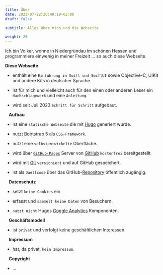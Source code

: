```yaml
---
title: Über
date: 2023-07-22T20:49:19+02:00
draft: false

subtitle: Alles über mich und die Webseite

weight: 20
---
```


Ich bin Volker, wohne in Niedergründau im schönen Hessen und programmiere einwenig in meiner Freizeit ... so auch diese Webseite.


**Diese Webseite** 

* enthält eine `Einführung in Swift und SwiftUI` sowie Objective-C, UIKit und andere Kits in deutscher Sprache.

* ist für mich und vielleicht auch für den einen oder anderen Leser ein `Nachschlagewerk` und eine `Anleitung`.

* wird seit Juli 2023 `Schritt für Schritt` aufgebaut.


&nbsp;&nbsp; **Aufbau**

* ist eine `statische Webseite` die mit [Hugo][l1] generiert wurde.

* nutzt [Bootstrap 5][l7] als `CSS-Framework`.

* nutzt eine `selbstentwickelte` Oberfläche.

* wird über [`GitHub-Pages`][l2] Server von [GitHub][l3] `kostenfrei` bereitgestellt.

* wird mit [Git][l4] `versioniert` und auf GitHub gespeichert.

* ist als `Quellcode` über das GitHub-[Repository][l5] öffentlich zugängig.


&nbsp;&nbsp; **Datenschutz**

* setzt `keine Cookies` ein. 

* erfasst und `sammelt keine Daten` von Besuchern.

* `nutzt nicht` Hugos [Goggle Analytics][l6] Komponenten.


&nbsp;&nbsp; **Geschäftsmodell**

* ist `privat` und verfolgt keine geschäftlichen Interessen.


&nbsp;&nbsp; **Impressum**

* hat, da privat, `kein Impressum`.


&nbsp;&nbsp; **Copyright**

* ...

<br>

<!--
###### Links
-->

<!--
| Thema | Link | Anmerkung |
| --- | --- | --- |
| Hugo | [home][l1] [doku][d1] [wiki][w1] | |
| Bootstrap 5 | [home][l7] [doku][d7] [wiki][w7] | |
| GitHub-Pages &nbsp;&nbsp;| [home][l2] [doku][d2] [wiki][w2] &nbsp;&nbsp;| |
| GitHub | [home][l3] [doku][d3] [wiki][w3] | |
| Git | [home][l4] [doku][d4] [wiki][w4] | |

<br>
-->

<!--
* Hugo: [home][l1] [doku][d1] [wiki][w1]
* Bootstrap 5: [home][l7] [doku][d7] [wiki][w7]
* GitHub-Pages: [home][l2] [doku][d2] [wiki][w2]
* GitHub: [home][l3] [doku][d3] [wiki][w3]
* Git: [home][l4] [doku][d4] [wiki][w4]
-->

<br>

<!-- Links -->
[l1]: https://gohugo.io
[l2]: https://pages.github.com
[l3]: https://github.com
[l4]: https://git-scm.com
[l5]: https://github.com/gruendau/einfuehrung-in-swift-und-swiftui/
[l6]: https://gohugo.io/templates/internal/#google-analytics
[l7]: https://getbootstrap.com

[w1]: https://de.wikipedia.org/wiki/Hugo_(Software)
[w2]: https://en.wikipedia.org/wiki/GitHub
[w3]: https://de.wikipedia.org/wiki/GitHub
[w4]: https://de.wikipedia.org/wiki/Git
[w7]: https://de.wikipedia.org/wiki/Bootstrap_(Framework)

[d1]: https://gohugo.io/documentation/
[d2]: https://docs.github.com/de/pages
[d3]: https://docs.github.com/de
[d4]: https://git-scm.com/docs/git/de
[d7]: https://getbootstrap.com/docs/5.0/getting-started/introduction/

